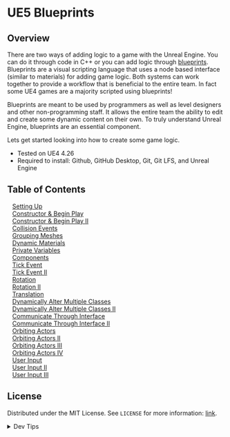 # UE5 Blueprints


<!-- OVERVIEW -->
## Overview

There are two ways of adding logic to a game with the Unreal Engine.  You can do it through code in C++ or you can add logic through [blueprints](https://docs.unrealengine.com/en-us/Engine/Blueprints).  Blueprints are a visual scripting language that uses a node based interface (similar to materials) for adding game logic. Both systems can work together to provide a workflow that is beneficial to the entire team.  In fact some UE4 games are a majority scripted using blueprints!  

Blueprints are meant to be used by programmers as well as level designers and other non-programming staff.  It allows the entire team the ability to edit and create some dynamic content on their own. To truly understand Unreal Engine, blueprints are an essential component.

Lets get started looking into how to create some game logic.
  

* Tested on UE4 4.26
* Required to install: Github, GitHub Desktop, Git, Git LFS, and Unreal Engine

<!-- TOC -->
## Table of Contents
<kbd></kbd> &nbsp;&nbsp; [Setting Up](setting-up/README.md#user-content-setting-up) <br>
<kbd></kbd> &nbsp;&nbsp; [Constructor & Begin Play](constructor-begin/README.md#user-content-constructor--begin-play) <br>
<kbd></kbd> &nbsp;&nbsp; [Constructor & Begin Play II](constructor-begin-ii/README.md#user-content-constructor--begin-play-ii) <br>
<kbd></kbd> &nbsp;&nbsp; [Collision Events](collision/README.md#user-content-collision-events) <br>
<kbd></kbd> &nbsp;&nbsp; [Grouping Meshes](grouping-meshes/README.md#user-content-grouping-meshes) <br>
<kbd></kbd> &nbsp;&nbsp; [Dynamic Materials](dynamic-materials/README.md#user-content-dynamic-materials) <br>
<kbd></kbd> &nbsp;&nbsp; [Private Variables](private-variables/README.md#user-content-private-variables) <br>
<kbd></kbd> &nbsp;&nbsp; [Components](components/README.md#user-content-components) <br>
<kbd></kbd> &nbsp;&nbsp; [Tick Event](tick-event/README.md#user-content-tick-event) <br>
<kbd></kbd> &nbsp;&nbsp; [Tick Event II](tick-event-ii/README.md#user-content-tick-event-ii) <br>
<kbd></kbd> &nbsp;&nbsp; [Rotation](rotation/README.md#user-content-rotation) <br>
<kbd></kbd> &nbsp;&nbsp; [Rotation II](rotation-ii/README.md#user-content-rotation-ii) <br>
<kbd></kbd> &nbsp;&nbsp; [Translation](translation/README.md#user-content-translation) <br>
<kbd></kbd> &nbsp;&nbsp; [Dynamically Alter Multiple Classes](multiple-actors/README.md#user-content-dynamically-alter-multiple-classes) <br>
<kbd></kbd> &nbsp;&nbsp; [Dynamically Alter Multiple Classes II](multiple-actors-ii/README.md#user-content-dynamically-alter-multiple-classes-ii) <br>
<kbd></kbd> &nbsp;&nbsp; [Communicate Through Interface](interface/README.md#user-content-communicate-through-interface) <br>
<kbd></kbd> &nbsp;&nbsp; [Communicate Through Interface II](interface-ii/README.md#user-content-communicate-through-interface-ii) <br>
<kbd></kbd> &nbsp;&nbsp; [Orbiting Actors](orbiting-actors/README.md#user-content-orbiting-actors) <br>
<kbd></kbd> &nbsp;&nbsp; [Orbiting Actors II](orbiting-actors-ii/README.md#user-content-orbiting-actors-ii) <br>
<kbd></kbd> &nbsp;&nbsp; [Orbiting Actors III](orbiting-actors-iii/README.md#user-content-orbiting-actors-iii) <br>
<kbd></kbd> &nbsp;&nbsp; [Orbiting Actors IV](orbiting-actors-iv/README.md#user-content-orbiting-actors-iv) <br>
<kbd></kbd> &nbsp;&nbsp; [User Input](user-input/README.md#user-content-user-input) <br>
<kbd></kbd> &nbsp;&nbsp; [User Input II](user-input-ii/README.md#user-content-user-input-ii) <br>
<kbd></kbd> &nbsp;&nbsp; [User Input III](user-input-iii/README.md#user-content-user-input-iii) <br>



<!-- LICENSE -->
## License
Distributed under the MIT License. See `LICENSE` for more information: [link](LICENSE).


</p>
</details>
<details><summary>Dev Tips</summary>
make git m="add commit message"
</details>

